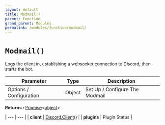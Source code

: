 ```yaml
---
layout: default
title: Modmail()
parent: Function
grand_parent: Modules
permalink: /modules/function/modmail/
---
```


# `Modmail()`
Logs the client in, establishing a websocket connection to Discord, then starts the bot.

| **Parameter** | **Type** | **Description** |
| ------------- | -------- | --------------- |
|  Options / Configuration     | Object   | Set Up / Configure The Modmail |

**Returns :** [Promise](https://developer.mozilla.org/en-US/docs/Web/JavaScript/Reference/Global_Objects/Promise)<[object](https://developer.mozilla.org/en-US/docs/Web/JavaScript/Reference/Global_Objects/object)>


| --- | --- |
| **client** | [Discord.Client()](https://discord.js.org/#/docs/main/stable/class/Client) |
| **plugins** | Plugin Status |





